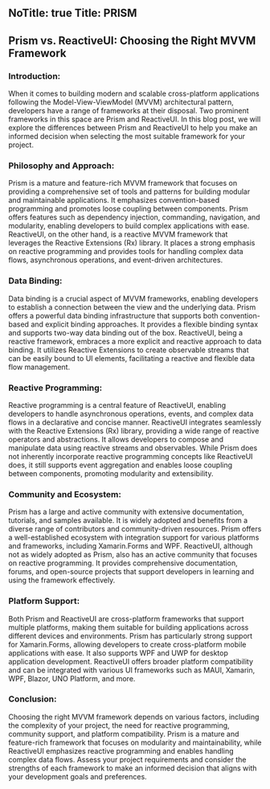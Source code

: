 NoTitle: true
Title: PRISM
---
## Prism vs. ReactiveUI: Choosing the Right MVVM Framework

### Introduction:
When it comes to building modern and scalable cross-platform applications following the Model-View-ViewModel (MVVM) architectural pattern, developers have a range of frameworks at their disposal. Two prominent frameworks in this space are Prism and ReactiveUI. In this blog post, we will explore the differences between Prism and ReactiveUI to help you make an informed decision when selecting the most suitable framework for your project.

### Philosophy and Approach:
Prism is a mature and feature-rich MVVM framework that focuses on providing a comprehensive set of tools and patterns for building modular and maintainable applications. It emphasizes convention-based programming and promotes loose coupling between components. Prism offers features such as dependency injection, commanding, navigation, and modularity, enabling developers to build complex applications with ease. ReactiveUI, on the other hand, is a reactive MVVM framework that leverages the Reactive Extensions (Rx) library. It places a strong emphasis on reactive programming and provides tools for handling complex data flows, asynchronous operations, and event-driven architectures.

### Data Binding:
Data binding is a crucial aspect of MVVM frameworks, enabling developers to establish a connection between the view and the underlying data. Prism offers a powerful data binding infrastructure that supports both convention-based and explicit binding approaches. It provides a flexible binding syntax and supports two-way data binding out of the box. ReactiveUI, being a reactive framework, embraces a more explicit and reactive approach to data binding. It utilizes Reactive Extensions to create observable streams that can be easily bound to UI elements, facilitating a reactive and flexible data flow management.

### Reactive Programming:
Reactive programming is a central feature of ReactiveUI, enabling developers to handle asynchronous operations, events, and complex data flows in a declarative and concise manner. ReactiveUI integrates seamlessly with the Reactive Extensions (Rx) library, providing a wide range of reactive operators and abstractions. It allows developers to compose and manipulate data using reactive streams and observables. While Prism does not inherently incorporate reactive programming concepts like ReactiveUI does, it still supports event aggregation and enables loose coupling between components, promoting modularity and extensibility.

### Community and Ecosystem:
Prism has a large and active community with extensive documentation, tutorials, and samples available. It is widely adopted and benefits from a diverse range of contributors and community-driven resources. Prism offers a well-established ecosystem with integration support for various platforms and frameworks, including Xamarin.Forms and WPF. ReactiveUI, although not as widely adopted as Prism, also has an active community that focuses on reactive programming. It provides comprehensive documentation, forums, and open-source projects that support developers in learning and using the framework effectively.

### Platform Support:
Both Prism and ReactiveUI are cross-platform frameworks that support multiple platforms, making them suitable for building applications across different devices and environments. Prism has particularly strong support for Xamarin.Forms, allowing developers to create cross-platform mobile applications with ease. It also supports WPF and UWP for desktop application development. ReactiveUI offers broader platform compatibility and can be integrated with various UI frameworks such as MAUI, Xamarin, WPF, Blazor, UNO Platform, and more.

### Conclusion:
Choosing the right MVVM framework depends on various factors, including the complexity of your project, the need for reactive programming, community support, and platform compatibility. Prism is a mature and feature-rich framework that focuses on modularity and maintainability, while ReactiveUI emphasizes reactive programming and enables handling complex data flows. Assess your project requirements and consider the strengths of each framework to make an informed decision that aligns with your development goals and preferences.
